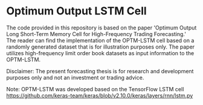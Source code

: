 # Optimum Output LSTM Cell

The code provided in this repository is based on the paper 'Optimum Output Long Short-Term Memory Cell for High-Frequency Trading Forecasting.'
The reader can find the implementation of the OPTM-LSTM cell based on a randomly generated dataset that is for illustration purposes only.
The paper utilizes high-frequency limit order book datasets as input information to the OPTM-LSTM.

Disclaimer: The present forecasting thesis is for research and development purposes only and not an investment or trading advice. 

Note: OPTM-LSTM was developed based on the TensorFlow LSTM cell https://github.com/keras-team/keras/blob/v2.10.0/keras/layers/rnn/lstm.py
